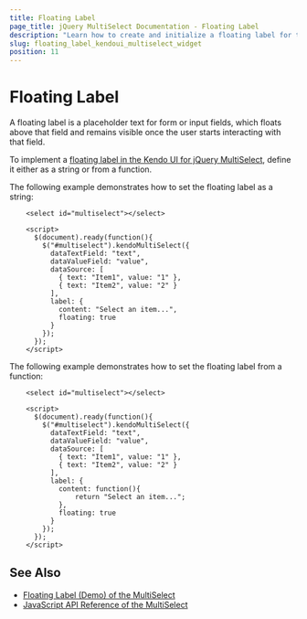 ```yaml
---
title: Floating Label
page_title: jQuery MultiSelect Documentation - Floating Label
description: "Learn how to create and initialize a floating label for the Kendo UI for jQuery MultiSelect component."
slug: floating_label_kendoui_multiselect_widget
position: 11
---
```


# Floating Label

A floating label is a placeholder text for form or input fields, which floats above that field and remains visible once the user starts interacting with that field. 

To implement a [floating label in the Kendo UI for jQuery MultiSelect](/api/javascript/ui/multiselect/configuration/label), define it either as a string or from a function.

The following example demonstrates how to set the floating label as a string:

```dojo 
    <select id="multiselect"></select>

    <script>
      $(document).ready(function(){
        $("#multiselect").kendoMultiSelect({
          dataTextField: "text",
          dataValueField: "value",
          dataSource: [
            { text: "Item1", value: "1" },
            { text: "Item2", value: "2" }
          ],
          label: {
            content: "Select an item...",
            floating: true
          }
        });
      });
    </script>
```

The following example demonstrates how to set the floating label from a function:

```dojo 
    <select id="multiselect"></select>

    <script>
      $(document).ready(function(){
        $("#multiselect").kendoMultiSelect({
          dataTextField: "text",
          dataValueField: "value",
          dataSource: [
            { text: "Item1", value: "1" },
            { text: "Item2", value: "2" }
          ],
          label: {
            content: function(){
                return "Select an item...";
            },
            floating: true
          }
        });
      });
    </script>
```


## See Also

* [Floating Label (Demo) of the MultiSelect](https://demos.telerik.com/kendo-ui/multiselect/floating-label)
* [JavaScript API Reference of the MultiSelect](/api/javascript/ui/multiselect)

